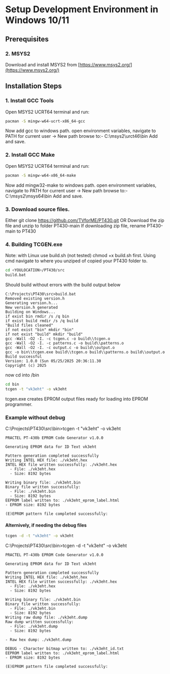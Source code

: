 # Setup Development Environment in Windows 10/11

## Prerequisites

### 2. MSYS2
Download and install MSYS2 from [https://www.msys2.org/](https://www.msys2.org/)

## Installation Steps

### 1. Install GCC Tools
Open MSYS2 UCRT64 terminal and run:
```bash
pacman -S mingw-w64-ucrt-x86_64-gcc
```
Now add gcc to windows path.
open environment variables, navigate to PATH for current user -> New path
browse to:- C:\msys2\urct46\bin
Add and save. 

### 2. Install GCC Make
Open MSYS2 UCRT64 terminal and run:
```bash
pacman -S mingw-w64-x86_64-make
```
Now add mingw32-make to windows path.
open environment variables, navigate to PATH for current user -> New path
browse to:- C:\msys2\msys64\bin
Add and save. 

### 3. Download source files.
Either git clone https://github.com/TVforME/PT430.git
OR 
Download the zip file and unzip to folder PT430-main
If downloading zip file, rename PT430-main to PT430

### 4. Building TCGEN.exe
Note: with Linux use build.sh (not tested) chmod +x build.sh first.
Using cmd navigate to where you unziped of copied your PT430 folder to.
```bash
cd <YOULOCATION>/PT430/src
build.bat
```
Should build without errors with the build output below
```text
C:\Projects\PT430\src>build.bat
Removed existing version.h
Generating version.h...
New version.h generated
Building on Windows...
if exist bin rmdir /s /q bin
if exist build rmdir /s /q build
"Build files cleaned"
if not exist "bin" mkdir "bin"
if not exist "build" mkdir "build"
gcc -Wall -O2 -I. -c tcgen.c -o build\\tcgen.o
gcc -Wall -O2 -I. -c patterns.c -o build\\patterns.o
gcc -Wall -O2 -I. -c output.c -o build\\output.o
gcc -o bin\\tcgen.exe build\\tcgen.o build\\patterns.o build\\output.o
Build successful
Version: 1.0.0 (Sun 05/25/2025 20:36:11.30
Copyright (c) 2025
```
now cd into /bin
```bash
cd bin
tcgen -t "vk3eht" -o vk3eht
```
tcgen.exe creates EPROM output files ready for loading into EPROM programmer.

### Example without debug
C:\Projects\PT430\src\bin>tcgen -t "vk3eht" -o vk3eht
```text
PRACTEL PT-430b EPROM Code Generator v1.0.0

Generating EPROM data for ID Text vk3eht

Pattern generation completed successfully
Writing INTEL HEX file: ./vk3eht.hex
INTEL HEX file written successfully: ./vk3eht.hex
  - File: ./vk3eht.hex
  - Size: 8192 bytes

Writing binary file: ./vk3eht.bin
Binary file written successfully:
  - File: ./vk3eht.bin
  - Size: 8192 bytes
EEPROM label written to: ./vk3eht_eprom_label.html
- EPROM size: 8192 bytes

(E)EPROM pattern file completed successfully:
 ```
#### Alternively, if needing the debug files
```bash
tcgen -d -t "vk3eht" -o vk3eht
```
 C:\Projects\PT430\src\bin>tcgen -d -t "vk3eht" -o vk3eht
```text
PRACTEL PT-430b EPROM Code Generator v1.0.0

Generating EPROM data for ID Text vk3eht

Pattern generation completed successfully
Writing INTEL HEX file: ./vk3eht.hex
INTEL HEX file written successfully: ./vk3eht.hex
  - File: ./vk3eht.hex
  - Size: 8192 bytes

Writing binary file: ./vk3eht.bin
Binary file written successfully:
  - File: ./vk3eht.bin
  - Size: 8192 bytes
Writing raw dump file: ./vk3eht.dump
Raw dump written successfully:
  - File: ./vk3eht.dump
  - Size: 8192 bytes

- Raw hex dump: ./vk3eht.dump

DEBUG - Character bitmap written to: ./vk3eht_id.txt
EEPROM label written to: ./vk3eht_eprom_label.html
- EPROM size: 8192 bytes

(E)EPROM pattern file completed successfully:
```




